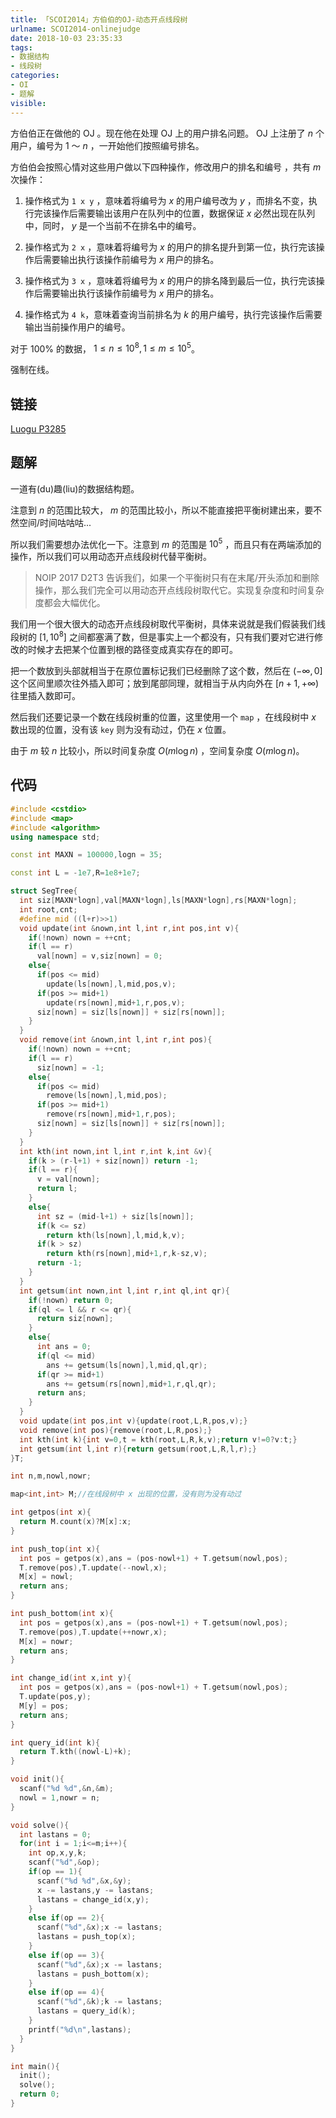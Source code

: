 ```yaml
---
title: 「SCOI2014」方伯伯的OJ-动态开点线段树
urlname: SCOI2014-onlinejudge
date: 2018-10-03 23:35:33
tags:
- 数据结构
- 线段树
categories: 
- OI
- 题解
visible:
---
```

方伯伯正在做他的 OJ 。现在他在处理 OJ 上的用户排名问题。 OJ 上注册了 $n$ 个用户，编号为 $1$ ～ $n$ ，一开始他们按照编号排名。

方伯伯会按照心情对这些用户做以下四种操作，修改用户的排名和编号 ，共有 $m$ 次操作：

1. 操作格式为 `1 x y` ，意味着将编号为 $x$ 的用户编号改为 $y$ ，而排名不变，执行完该操作后需要输出该用户在队列中的位置，数据保证 $x$ 必然出现在队列中，同时， $y$ 是一个当前不在排名中的编号。

2. 操作格式为 `2 x` ，意味着将编号为 $x$ 的用户的排名提升到第一位，执行完该操作后需要输出执行该操作前编号为 $x$ 用户的排名。

3. 操作格式为 `3 x` ，意味着将编号为 $x$ 的用户的排名降到最后一位，执行完该操作后需要输出执行该操作前编号为 $x$ 用户的排名。

4. 操作格式为 `4 k`，意味着查询当前排名为 $k$ 的用户编号，执行完该操作后需要输出当前操作用户的编号。

对于 $100\%$ 的数据， $1 \leq n \leq 10^8,1 \leq m \leq  10^5$。

强制在线。

<!-- more -->

## 链接

[Luogu P3285](https://www.luogu.org/problemnew/show/P3285)

## 题解

一道有(du)趣(liu)的数据结构题。

注意到 $n$ 的范围比较大， $m$ 的范围比较小，所以不能直接把平衡树建出来，要不然空间/时间咕咕咕...

所以我们需要想办法优化一下。注意到 $m$ 的范围是 $10^5$ ，而且只有在两端添加的操作，所以我们可以用动态开点线段树代替平衡树。

 > NOIP 2017 D2T3 告诉我们，如果一个平衡树只有在末尾/开头添加和删除操作，那么我们完全可以用动态开点线段树取代它。实现复杂度和时间复杂度都会大幅优化。

我们用一个很大很大的动态开点线段树取代平衡树，具体来说就是我们假装我们线段树的 $[1,10^8]$ 之间都塞满了数，但是事实上一个都没有，只有我们要对它进行修改的时候才去把某个位置到根的路径变成真实存在的即可。

把一个数放到头部就相当于在原位置标记我们已经删除了这个数，然后在 $(- \infty,0]$ 这个区间里顺次往外插入即可；放到尾部同理，就相当于从内向外在 $[n+1,+\infty)$ 往里插入数即可。

然后我们还要记录一个数在线段树重的位置，这里使用一个 `map` ，在线段树中 $x$ 数出现的位置，没有该 `key` 则为没有动过，仍在 $x$ 位置。

由于 $m$ 较 $n$ 比较小，所以时间复杂度 $O(m \log n)$ ，空间复杂度 $O(m \log n)$。

## 代码


```cpp
#include <cstdio>
#include <map>
#include <algorithm>
using namespace std;

const int MAXN = 100000,logn = 35;

const int L = -1e7,R=1e8+1e7;

struct SegTree{
  int siz[MAXN*logn],val[MAXN*logn],ls[MAXN*logn],rs[MAXN*logn];
  int root,cnt;
  #define mid ((l+r)>>1)
  void update(int &nown,int l,int r,int pos,int v){
    if(!nown) nown = ++cnt;
    if(l == r)
      val[nown] = v,siz[nown] = 0;
    else{
      if(pos <= mid)
        update(ls[nown],l,mid,pos,v);
      if(pos >= mid+1)
        update(rs[nown],mid+1,r,pos,v);
      siz[nown] = siz[ls[nown]] + siz[rs[nown]];
    }
  }
  void remove(int &nown,int l,int r,int pos){
    if(!nown) nown = ++cnt;
    if(l == r)
      siz[nown] = -1;
    else{
      if(pos <= mid)
        remove(ls[nown],l,mid,pos);
      if(pos >= mid+1)
        remove(rs[nown],mid+1,r,pos);
      siz[nown] = siz[ls[nown]] + siz[rs[nown]];
    }
  }
  int kth(int nown,int l,int r,int k,int &v){
    if(k > (r-l+1) + siz[nown]) return -1;
    if(l == r){
      v = val[nown];
      return l;
    }
    else{
      int sz = (mid-l+1) + siz[ls[nown]];
      if(k <= sz)
        return kth(ls[nown],l,mid,k,v);
      if(k > sz)
        return kth(rs[nown],mid+1,r,k-sz,v);
      return -1;
    }
  }
  int getsum(int nown,int l,int r,int ql,int qr){
    if(!nown) return 0;
    if(ql <= l && r <= qr){
      return siz[nown];
    }
    else{
      int ans = 0;
      if(ql <= mid)
        ans += getsum(ls[nown],l,mid,ql,qr);
      if(qr >= mid+1)
        ans += getsum(rs[nown],mid+1,r,ql,qr);
      return ans;
    }
  }
  void update(int pos,int v){update(root,L,R,pos,v);}
  void remove(int pos){remove(root,L,R,pos);}
  int kth(int k){int v=0,t = kth(root,L,R,k,v);return v!=0?v:t;}
  int getsum(int l,int r){return getsum(root,L,R,l,r);}
}T;

int n,m,nowl,nowr;

map<int,int> M;//在线段树中 x 出现的位置，没有则为没有动过

int getpos(int x){
  return M.count(x)?M[x]:x;
}

int push_top(int x){
  int pos = getpos(x),ans = (pos-nowl+1) + T.getsum(nowl,pos);
  T.remove(pos),T.update(--nowl,x);
  M[x] = nowl;
  return ans;
}

int push_bottom(int x){
  int pos = getpos(x),ans = (pos-nowl+1) + T.getsum(nowl,pos);
  T.remove(pos),T.update(++nowr,x);
  M[x] = nowr;
  return ans;
}

int change_id(int x,int y){
  int pos = getpos(x),ans = (pos-nowl+1) + T.getsum(nowl,pos);
  T.update(pos,y);
  M[y] = pos;
  return ans;
}

int query_id(int k){
  return T.kth((nowl-L)+k);
}

void init(){
  scanf("%d %d",&n,&m);
  nowl = 1,nowr = n;
}

void solve(){
  int lastans = 0;
  for(int i = 1;i<=m;i++){
    int op,x,y,k;
    scanf("%d",&op);
    if(op == 1){
      scanf("%d %d",&x,&y);
      x -= lastans,y -= lastans;
      lastans = change_id(x,y);
    }
    else if(op == 2){
      scanf("%d",&x);x -= lastans;
      lastans = push_top(x);
    }
    else if(op == 3){
      scanf("%d",&x);x -= lastans;
      lastans = push_bottom(x);
    }
    else if(op == 4){
      scanf("%d",&k);k -= lastans;
      lastans = query_id(k);
    }
    printf("%d\n",lastans);
  }
}

int main(){
  init();
  solve();
  return 0;
}
```


